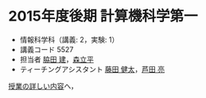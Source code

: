 # 2015年度後期 計算機科学第一

- 情報科学科（講義: 2，実験: 1）
- 講義コード 5527
- 担当者 [脇田 建](https://github.com/wakita)，[森立平](https://github.com/ryuhei-mori)
- ティーチングアシスタント [藤田 健太](https://github.com/nikeeshi)，[芦田 亮](https://github.com/RyoAshida)

[授業の詳しい内容](https://titech-is-cs115.github.io/lecture/)へ，
